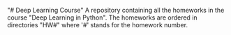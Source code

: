 "# Deep Learning Course" 
A repository containing all the homeworks in the course "Deep Learning in Python". 
The homeworks are ordered in directories "HW#" where '#' stands for the homework number.
